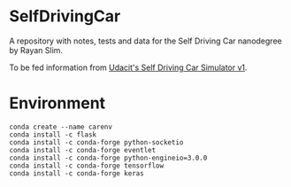 # SelfDrivingCar
A repository with notes, tests and data for the Self Driving Car nanodegree by Rayan Slim.

To be fed information from [Udacit's Self Driving Car Simulator v1](https://github.com/udacity/self-driving-car-sim).

# Environment
```
conda create --name carenv
conda install -c flask
conda install -c conda-forge python-socketio
conda install -c conda-forge eventlet
conda install -c conda-forge python-engineio=3.0.0
conda install -c conda-forge tensorflow
conda install -c conda-forge keras
```
